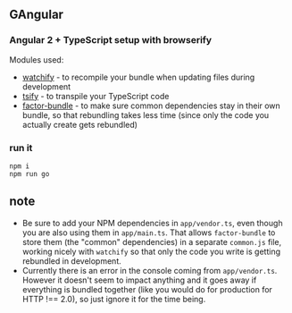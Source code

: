 ## GAngular

### Angular 2 + TypeScript setup with browserify

Modules used:

- [watchify](http://npm.im/watchify) - to recompile your bundle when updating
  files during development
- [tsify](http://npm.im/tsify) - to transpile your TypeScript code
- [factor-bundle](http://npm.im/factor-bundle) - to make sure common dependencies stay in their own bundle,
  so that rebundling takes less time (since only the code you actually create
  gets rebundled)

### run it

```
npm i
npm run go
```

## note

- Be sure to add your NPM dependencies in `app/vendor.ts`, even though you are
also using them in `app/main.ts`. That allows `factor-bundle` to store them (the
"common" dependencies) in a separate `common.js` file, working nicely with
`watchify` so that only the code you write is getting rebundled in development.
- Currently there is an error in the console coming from `app/vendor.ts`.
  However it doesn't seem to impact anything and it goes away if everything is
  bundled together (like you would do for production for HTTP !== 2.0), so just
  ignore it for the time being.
